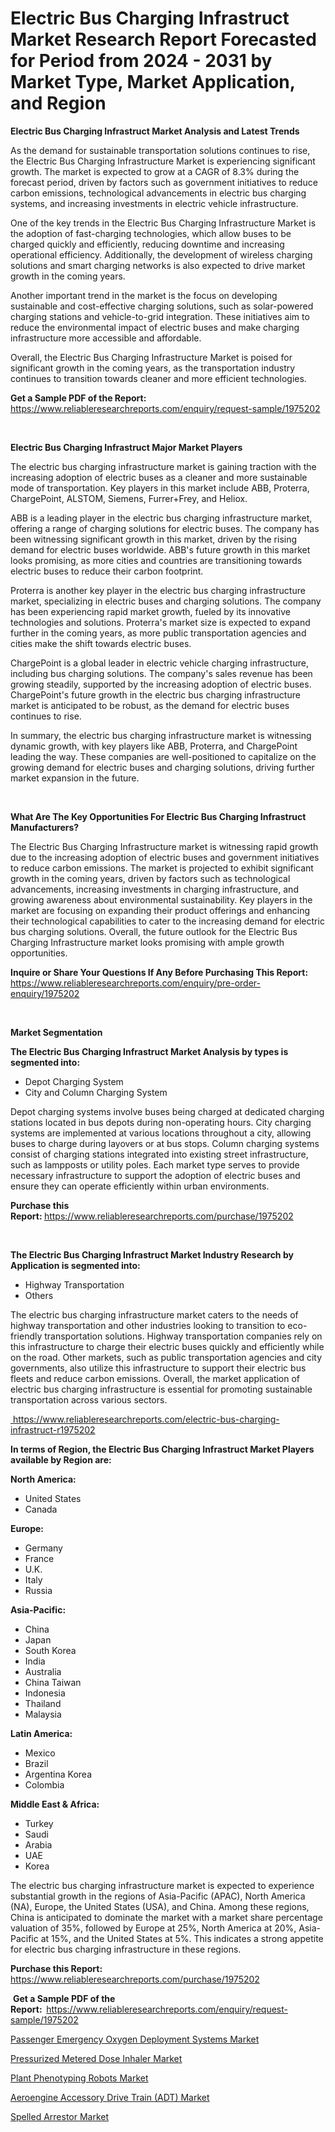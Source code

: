 <p><h1>Electric Bus Charging Infrastruct Market Research Report Forecasted for Period from 2024 -  2031 by Market Type, Market Application, and Region</h1></p><p><strong>Electric Bus Charging Infrastruct Market Analysis and Latest Trends</strong></p>
<p><p>As the demand for sustainable transportation solutions continues to rise, the Electric Bus Charging Infrastructure Market is experiencing significant growth. The market is expected to grow at a CAGR of 8.3% during the forecast period, driven by factors such as government initiatives to reduce carbon emissions, technological advancements in electric bus charging systems, and increasing investments in electric vehicle infrastructure.</p><p>One of the key trends in the Electric Bus Charging Infrastructure Market is the adoption of fast-charging technologies, which allow buses to be charged quickly and efficiently, reducing downtime and increasing operational efficiency. Additionally, the development of wireless charging solutions and smart charging networks is also expected to drive market growth in the coming years.</p><p>Another important trend in the market is the focus on developing sustainable and cost-effective charging solutions, such as solar-powered charging stations and vehicle-to-grid integration. These initiatives aim to reduce the environmental impact of electric buses and make charging infrastructure more accessible and affordable.</p><p>Overall, the Electric Bus Charging Infrastructure Market is poised for significant growth in the coming years, as the transportation industry continues to transition towards cleaner and more efficient technologies.</p></p>
<p><strong>Get a Sample PDF of the Report:&nbsp;</strong> <a href="https://www.reliableresearchreports.com/enquiry/request-sample/1975202">https://www.reliableresearchreports.com/enquiry/request-sample/1975202</a></p>
<p>&nbsp;</p>
<p><strong>Electric Bus Charging Infrastruct Major Market Players</strong></p>
<p><p>The electric bus charging infrastructure market is gaining traction with the increasing adoption of electric buses as a cleaner and more sustainable mode of transportation. Key players in this market include ABB, Proterra, ChargePoint, ALSTOM, Siemens, Furrer+Frey, and Heliox.</p><p>ABB is a leading player in the electric bus charging infrastructure market, offering a range of charging solutions for electric buses. The company has been witnessing significant growth in this market, driven by the rising demand for electric buses worldwide. ABB's future growth in this market looks promising, as more cities and countries are transitioning towards electric buses to reduce their carbon footprint.</p><p>Proterra is another key player in the electric bus charging infrastructure market, specializing in electric buses and charging solutions. The company has been experiencing rapid market growth, fueled by its innovative technologies and solutions. Proterra's market size is expected to expand further in the coming years, as more public transportation agencies and cities make the shift towards electric buses.</p><p>ChargePoint is a global leader in electric vehicle charging infrastructure, including bus charging solutions. The company's sales revenue has been growing steadily, supported by the increasing adoption of electric buses. ChargePoint's future growth in the electric bus charging infrastructure market is anticipated to be robust, as the demand for electric buses continues to rise.</p><p>In summary, the electric bus charging infrastructure market is witnessing dynamic growth, with key players like ABB, Proterra, and ChargePoint leading the way. These companies are well-positioned to capitalize on the growing demand for electric buses and charging solutions, driving further market expansion in the future.</p></p>
<p>&nbsp;</p>
<p><strong>What Are The Key Opportunities For Electric Bus Charging Infrastruct Manufacturers?</strong></p>
<p><p>The Electric Bus Charging Infrastructure market is witnessing rapid growth due to the increasing adoption of electric buses and government initiatives to reduce carbon emissions. The market is projected to exhibit significant growth in the coming years, driven by factors such as technological advancements, increasing investments in charging infrastructure, and growing awareness about environmental sustainability. Key players in the market are focusing on expanding their product offerings and enhancing their technological capabilities to cater to the increasing demand for electric bus charging solutions. Overall, the future outlook for the Electric Bus Charging Infrastructure market looks promising with ample growth opportunities.</p></p>
<p><strong>Inquire or Share Your Questions If Any Before Purchasing This Report:</strong> <a href="https://www.reliableresearchreports.com/enquiry/pre-order-enquiry/1975202">https://www.reliableresearchreports.com/enquiry/pre-order-enquiry/1975202</a></p>
<p>&nbsp;</p>
<p><strong>Market Segmentation</strong></p>
<p><strong>The Electric Bus Charging Infrastruct Market Analysis by types is segmented into:</strong></p>
<p><ul><li>Depot Charging System</li><li>City and Column Charging System</li></ul></p>
<p><p>Depot charging systems involve buses being charged at dedicated charging stations located in bus depots during non-operating hours. City charging systems are implemented at various locations throughout a city, allowing buses to charge during layovers or at bus stops. Column charging systems consist of charging stations integrated into existing street infrastructure, such as lampposts or utility poles. Each market type serves to provide necessary infrastructure to support the adoption of electric buses and ensure they can operate efficiently within urban environments.</p></p>
<p><strong>Purchase this Report:&nbsp;</strong><a href="https://www.reliableresearchreports.com/purchase/1975202">https://www.reliableresearchreports.com/purchase/1975202</a></p>
<p>&nbsp;</p>
<p><strong>The Electric Bus Charging Infrastruct Market Industry Research by Application is segmented into:</strong></p>
<p><ul><li>Highway Transportation</li><li>Others</li></ul></p>
<p><p>The electric bus charging infrastructure market caters to the needs of highway transportation and other industries looking to transition to eco-friendly transportation solutions. Highway transportation companies rely on this infrastructure to charge their electric buses quickly and efficiently while on the road. Other markets, such as public transportation agencies and city governments, also utilize this infrastructure to support their electric bus fleets and reduce carbon emissions. Overall, the market application of electric bus charging infrastructure is essential for promoting sustainable transportation across various sectors.</p></p>
<p><a href="https://www.reliableresearchreports.com/electric-bus-charging-infrastruct-r1975202">&nbsp;https://www.reliableresearchreports.com/electric-bus-charging-infrastruct-r1975202</a></p>
<p><strong>In terms of Region, the Electric Bus Charging Infrastruct Market Players available by Region are:</strong></p>
<p>
    <p> <strong> North America: </strong>
        <ul>
            <li>United States</li>
            <li>Canada</li>
        </ul>
        </p> 
    <p> <strong> Europe: </strong>
        <ul>
            <li>Germany</li>
            <li>France</li>
            <li>U.K.</li>
            <li>Italy</li>
            <li>Russia</li>
        </ul>
        </p> 
    <p> <strong> Asia-Pacific: </strong>
        <ul>
            <li>China</li>
            <li>Japan</li>
            <li>South Korea</li>
            <li>India</li>
            <li>Australia</li>
            <li>China Taiwan</li>
            <li>Indonesia</li>
            <li>Thailand</li>
            <li>Malaysia</li>
        </ul>
        </p> 
    <p> <strong> Latin America: </strong>
        <ul>
            <li>Mexico</li>
            <li>Brazil</li>
            <li>Argentina Korea</li>
            <li>Colombia</li>
        </ul>
        </p> 
    <p> <strong> Middle East & Africa: </strong>
        <ul>
            <li>Turkey</li>
            <li>Saudi</li>
            <li>Arabia</li>
            <li>UAE</li>
            <li>Korea</li>
        </ul>
    </p>
    </p>
<p><p>The electric bus charging infrastructure market is expected to experience substantial growth in the regions of Asia-Pacific (APAC), North America (NA), Europe, the United States (USA), and China. Among these regions, China is anticipated to dominate the market with a market share percentage valuation of 35%, followed by Europe at 25%, North America at 20%, Asia-Pacific at 15%, and the United States at 5%. This indicates a strong appetite for electric bus charging infrastructure in these regions.</p></p>
<p><strong>Purchase this Report: </strong><a href="https://www.reliableresearchreports.com/purchase/1975202">https://www.reliableresearchreports.com/purchase/1975202</a></p>
<p>&nbsp;<strong>Get a Sample PDF of the Report:&nbsp;&nbsp;</strong><a href="https://www.reliableresearchreports.com/enquiry/request-sample/1975202">https://www.reliableresearchreports.com/enquiry/request-sample/1975202</a></p>
<p><strong></strong></p>
<p><p><a href="https://github.com/carolinehamilton5656/Market-Research-Report-List-1/blob/main/passenger-emergency-oxygen-deployment-systems-market.md">Passenger Emergency Oxygen Deployment Systems Market</a></p><p><a href="https://issuu.com/reportprime-2/docs/pressurized-metered-dose-inhaler-ma_b502b9c42694a5">Pressurized Metered Dose Inhaler Market</a></p><p><a href="https://github.com/cobainhalbaru1/Market-Research-Report-List-1/blob/main/plant-phenotyping-robots-market.md">Plant Phenotyping Robots Market</a></p><p><a href="https://github.com/edaunhshhs/Market-Research-Report-List-1/blob/main/aeroengine-accessory-drive-train-adt-market.md">Aeroengine Accessory Drive Train (ADT) Market</a></p><p><a href="https://github.com/adriannay56456/Market-Research-Report-List-1/blob/main/spelled-arrestor-market.md">Spelled Arrestor Market</a></p></p>